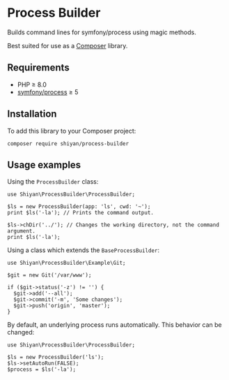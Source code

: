 # Process Builder

Builds command lines for symfony/process using magic methods.

Best suited for use as a [Composer](https://getcomposer.org) library.

## Requirements

* PHP &ge; 8.0
* [symfony/process](https://github.com/symfony/process) &ge; 5

## Installation

To add this library to your Composer project:
```
composer require shiyan/process-builder
```

## Usage examples

Using the `ProcessBuilder` class:
```
use Shiyan\ProcessBuilder\ProcessBuilder;

$ls = new ProcessBuilder(app: 'ls', cwd: '~');
print $ls('-la'); // Prints the command output.

$ls->chDir('../'); // Changes the working directory, not the command argument.
print $ls('-la');
```

Using a class which extends the `BaseProcessBuilder`:
```
use Shiyan\ProcessBuilder\Example\Git;

$git = new Git('/var/www');

if ($git->status('-z') != '') {
  $git->add('--all');
  $git->commit('-m', 'Some changes');
  $git->push('origin', 'master');
}
```

By default, an underlying process runs automatically. This behavior can be
changed:
```
use Shiyan\ProcessBuilder\ProcessBuilder;

$ls = new ProcessBuilder('ls');
$ls->setAutoRun(FALSE);
$process = $ls('-la');
```
